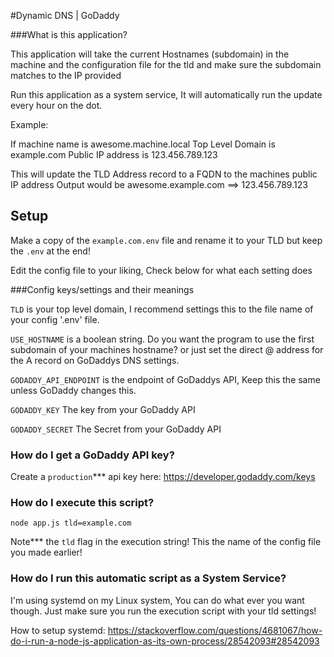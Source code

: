 #Dynamic DNS | GoDaddy

###What is this application?

This application will take the current Hostnames (subdomain) in the machine and the configuration file for the tld and make sure the subdomain matches to the IP provided

Run this application as a system service, It will automatically run the update every hour on the dot.

Example: 

If machine name is awesome.machine.local
Top Level Domain is example.com
Public IP address is 123.456.789.123

This will update the TLD Address record to a FQDN to the machines public IP address
Output would be awesome.example.com ==> 123.456.789.123

## Setup

Make a copy of the `example.com.env` file and rename it to your TLD but keep the `.env` at the end!

Edit the config file to your liking, Check below for what each setting does

###Config keys/settings and their meanings

`TLD` is your top level domain, I recommend settings this to the file name of your config '.env' file.

`USE_HOSTNAME` is a boolean string. Do you want the program to use the first subdomain of your machines hostname? or just set the direct @ address for the A record on GoDaddys DNS settings.

`GODADDY_API_ENDPOINT` is the endpoint of GoDaddys API, Keep this the same unless GoDaddy changes this.

`GODADDY_KEY` The key from your GoDaddy API

`GODADDY_SECRET` The Secret from your GoDaddy API

### How do I get a GoDaddy API key?

Create a `production`*** api key here: https://developer.godaddy.com/keys

### How do I execute this script?

`node app.js tld=example.com`

Note*** the `tld` flag in the execution string! This the name of the config file you made earlier!

### How do I run this automatic script as a System Service?

I'm using systemd on my Linux system, You can do what ever you want though. Just make sure you run the execution script with your tld settings!

How to setup systemd: https://stackoverflow.com/questions/4681067/how-do-i-run-a-node-js-application-as-its-own-process/28542093#28542093
